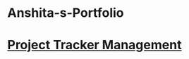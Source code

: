 # Anshita-s-Portfolio


# [Project Tracker Management](https://github.com/Anshita17/Project-Tracker)



